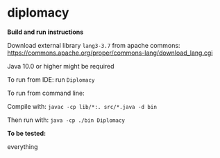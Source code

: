 # diplomacy

**Build and run instructions**

Download external library `lang3-3.7` from apache commons: https://commons.apache.org/proper/commons-lang/download_lang.cgi

Java 10.0 or higher might be required

To run from IDE: run `Diplomacy`

To run from command line:
 
Compile with:
`javac -cp lib/*:. src/*.java -d bin`

Then run with:
`java -cp ./bin Diplomacy`

**To be tested:**

everything